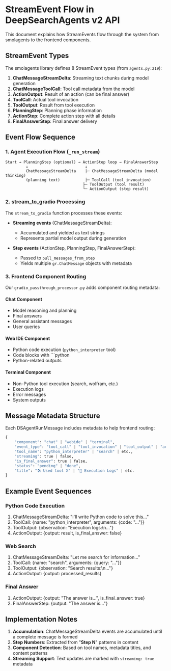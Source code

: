 # StreamEvent Flow in DeepSearchAgents v2 API

This document explains how StreamEvents flow through the system from smolagents to the frontend components.

## StreamEvent Types

The smolagents library defines 8 StreamEvent types (from `agents.py:219`):

1. **ChatMessageStreamDelta**: Streaming text chunks during model generation
2. **ChatMessageToolCall**: Tool call metadata from the model
3. **ActionOutput**: Result of an action (can be final answer)
4. **ToolCall**: Actual tool invocation
5. **ToolOutput**: Result from tool execution
6. **PlanningStep**: Planning phase information
7. **ActionStep**: Complete action step with all details
8. **FinalAnswerStep**: Final answer delivery

## Event Flow Sequence

### 1. Agent Execution Flow (`_run_stream`)

```
Start → PlanningStep (optional) → ActionStep loop → FinalAnswerStep
         ↓                         ↓
         ChatMessageStreamDelta    ├─ ChatMessageStreamDelta (model thinking)
         (planning text)           ├─ ToolCall (tool invocation)
                                  ├─ ToolOutput (tool result)
                                  └─ ActionOutput (step result)
```

### 2. stream_to_gradio Processing

The `stream_to_gradio` function processes these events:

- **Streaming events** (ChatMessageStreamDelta): 
  - Accumulated and yielded as text strings
  - Represents partial model output during generation

- **Step events** (ActionStep, PlanningStep, FinalAnswerStep):
  - Passed to `pull_messages_from_step`
  - Yields multiple `gr.ChatMessage` objects with metadata

### 3. Frontend Component Routing

Our `gradio_passthrough_processor.py` adds component routing metadata:

#### Chat Component
- Model reasoning and planning
- Final answers
- General assistant messages
- User queries

#### Web IDE Component  
- Python code execution (`python_interpreter` tool)
- Code blocks with ```python
- Python-related outputs

#### Terminal Component
- Non-Python tool execution (search, wolfram, etc.)
- Execution logs
- Error messages
- System outputs

## Message Metadata Structure

Each DSAgentRunMessage includes metadata to help frontend routing:

```python
{
    "component": "chat" | "webide" | "terminal",
    "event_type": "tool_call" | "tool_invocation" | "tool_output" | "action_output",
    "tool_name": "python_interpreter" | "search" | etc.,
    "streaming": true | false,
    "is_final_answer": true | false,
    "status": "pending" | "done",
    "title": "🛠️ Used tool X" | "📝 Execution Logs" | etc.
}
```

## Example Event Sequences

### Python Code Execution
1. ChatMessageStreamDelta: "I'll write Python code to solve this..."
2. ToolCall: {name: "python_interpreter", arguments: {code: "..."}}
3. ToolOutput: {observation: "Execution logs:\n..."}
4. ActionOutput: {output: result, is_final_answer: false}

### Web Search
1. ChatMessageStreamDelta: "Let me search for information..."
2. ToolCall: {name: "search", arguments: {query: "..."}}
3. ToolOutput: {observation: "Search results:\n..."}
4. ActionOutput: {output: processed_results}

### Final Answer
1. ActionOutput: {output: "The answer is...", is_final_answer: true}
2. FinalAnswerStep: {output: "The answer is..."}

## Implementation Notes

1. **Accumulation**: ChatMessageStreamDelta events are accumulated until a complete message is formed
2. **Step Numbers**: Extracted from "**Step N**" patterns in content
3. **Component Detection**: Based on tool names, metadata titles, and content patterns
4. **Streaming Support**: Text updates are marked with `streaming: true` metadata